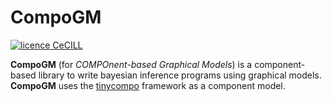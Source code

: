 # CompoGM

[![licence CeCILL](https://img.shields.io/badge/license-CeCILL--C-blue.svg)](http://www.cecill.info/licences.en.html)

__CompoGM__ (for _COMPOnent-based Graphical Models_) is a component-based library to write bayesian inference programs using graphical models.
__CompoGM__ uses the [tinycompo](http://github.com/vlanore/tinycompo) framework as a component model.
